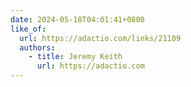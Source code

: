 ```yaml
---
date: 2024-05-18T04:01:41+0800
like_of:
  url: https://adactio.com/links/21109
  authors:
    - title: Jeremy Keith
      url: https://adactio.com
---
```

